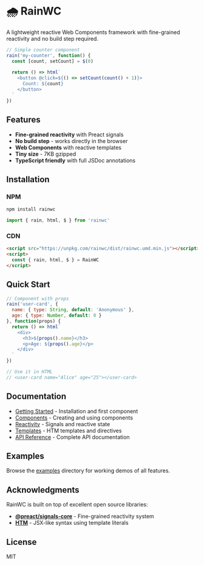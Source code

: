 # 🌧️ RainWC

A lightweight reactive Web Components framework with fine-grained reactivity and no build step required.

```javascript
// Simple counter component
rain('my-counter', function() {
  const [count, setCount] = $(0)
  
  return () => html`
    <button @click=${() => setCount(count() + 1)}>
      Count: ${count}
    </button>
  `
})
```

## Features

- **Fine-grained reactivity** with Preact signals
- **No build step** - works directly in the browser
- **Web Components** with reactive templates
- **Tiny size** - 7KB gzipped
- **TypeScript friendly** with full JSDoc annotations

## Installation

### NPM

```bash
npm install rainwc
```

```javascript
import { rain, html, $ } from 'rainwc'
```

### CDN

```html
<script src="https://unpkg.com/rainwc/dist/rainwc.umd.min.js"></script>
<script>
  const { rain, html, $ } = RainWC
</script>
```

## Quick Start

```javascript
// Component with props
rain('user-card', {
  name: { type: String, default: 'Anonymous' },
  age: { type: Number, default: 0 }
}, function(props) {
  return () => html`
    <div>
      <h3>${props().name}</h3>
      <p>Age: ${props().age}</p>
    </div>
  `
})

// Use it in HTML
// <user-card name="Alice" age="25"></user-card>
```

## Documentation

- [Getting Started](docs/getting-started.md) - Installation and first component
- [Components](docs/components.md) - Creating and using components
- [Reactivity](docs/reactivity.md) - Signals and reactive state
- [Templates](docs/templates.md) - HTM templates and directives
- [API Reference](docs/api.md) - Complete API documentation

## Examples

Browse the [examples](examples/) directory for working demos of all features.

## Acknowledgments

RainWC is built on top of excellent open source libraries:

- **[@preact/signals-core](https://github.com/preactjs/signals)** - Fine-grained reactivity system
- **[HTM](https://github.com/developit/htm)** - JSX-like syntax using template literals

## License

MIT
